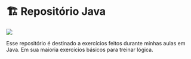 # 🏗️ Repositório Java

<img src="https://img.shields.io/badge/Java-ED8B00?style=for-the-badge&logo=java&logoColor=white"/>  

Esse repositório é destinado a exercícios feitos durante minhas aulas em Java. 
Em sua maioria exercícios básicos para treinar lógica.






